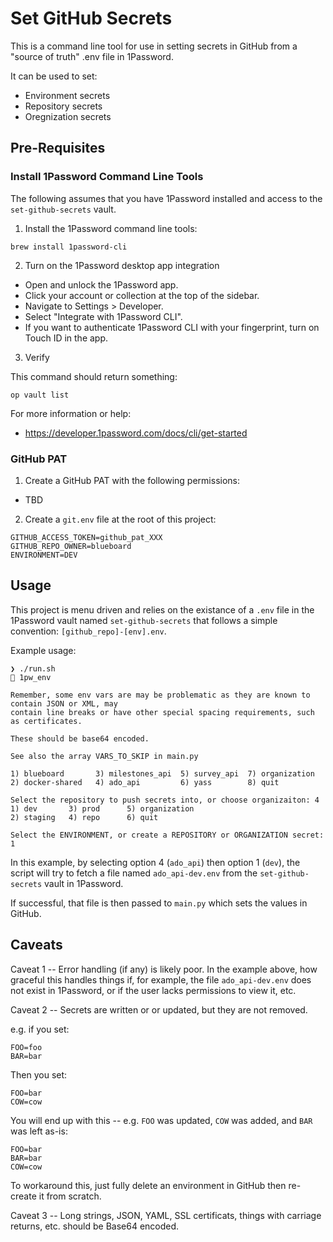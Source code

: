 # Set GitHub Secrets

This is a command line tool for use in setting secrets in GitHub from a "source of truth" .env file in 1Password.

It can be used to set:

- Environment secrets
- Repository secrets
- Oregnization secrets

## Pre-Requisites

### Install 1Password Command Line Tools

The following assumes that you have 1Password installed and access to the `set-github-secrets` vault.

1. Install the 1Password command line tools:

```
brew install 1password-cli
```

2. Turn on the 1Password desktop app integration

- Open and unlock the 1Password app.
- Click your account or collection at the top of the sidebar.
- Navigate to Settings > Developer.
- Select "Integrate with 1Password CLI".
- If you want to authenticate 1Password CLI with your fingerprint, turn on Touch ID in the app.

3. Verify

This command should return something:

```
op vault list
```

For more information or help:

- https://developer.1password.com/docs/cli/get-started

### GitHub PAT

1. Create a GitHub PAT with the following permissions:

- TBD

2. Create a `git.env` file at the root of this project:

```
GITHUB_ACCESS_TOKEN=github_pat_XXX
GITHUB_REPO_OWNER=blueboard
ENVIRONMENT=DEV
```

## Usage

This project is menu driven and relies on the existance of a `.env` file in the 1Password vault named `set-github-secrets` that follows a simple convention: `[github_repo]-[env].env`.

Example usage:

```
❯ ./run.sh                                                                                                                         1pw_env

Remember, some env vars are may be problematic as they are known to contain JSON or XML, may
contain line breaks or have other special spacing requirements, such as certificates.

These should be base64 encoded.

See also the array VARS_TO_SKIP in main.py

1) blueboard	   3) milestones_api  5) survey_api	 7) organization
2) docker-shared   4) ado_api	      6) yass		 8) quit

Select the repository to push secrets into, or choose organizaiton: 4
1) dev		 3) prod	  5) organization
2) staging	 4) repo	  6) quit

Select the ENVIRONMENT, or create a REPOSITORY or ORGANIZATION secret: 1
```

In this example, by selecting option 4 (`ado_api`) then option 1 (`dev`), the script will try to fetch a file named `ado_api-dev.env` from the `set-github-secrets` vault in 1Password.

If successful, that file is then passed to `main.py` which sets the values in GitHub.

## Caveats

Caveat 1 -- Error handling (if any) is likely poor.  In the example above, how graceful this handles things if, for example, the file `ado_api-dev.env` does not exist in 1Password, or if the user lacks permissions to view it, etc.

Caveat 2 -- Secrets are written or or updated, but they are not removed.

e.g. if you set:
```
FOO=foo
BAR=bar
```

Then you set:
```
FOO=bar
COW=cow
```

You will end up with this -- e.g. `FOO` was updated, `COW` was added, and `BAR` was left as-is:
```
FOO=bar
BAR=bar
COW=cow
```

To workaround this, just fully delete an environment in GitHub then re-create it from scratch.

Caveat 3 -- Long strings, JSON, YAML, SSL certificats, things with carriage returns, etc. should be Base64 encoded.
